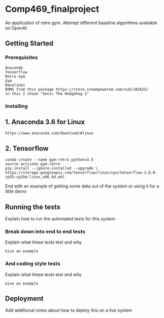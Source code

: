 # Comp469_finalproject

An application of retro gym.
Attempt different baseline algorithms available on OpenAI.

## Getting Started

### Prerequisites

```
Anaconda
Tensorflow
Retro Gym
Gym
Baselines
ROMS from this package https://store.steampowered.com/sub/102625/
in this I chose "Sonic The Hedgehog 2"
```

### Installing

## 1. Anaconda 3.6 for Linux

```
https://www.anaconda.com/download/#linux
```

## 2. Tensorflow

```
conda create --name gym-retro python=3.5
source activate gym-retro
pip install --ignore-installed --upgrade \ https://storage.googleapis.com/tensorflow/linux/cpu/tensorflow-1.8.0-cp35-cp35m-linux_x86_64.whl

```

End with an example of getting some data out of the system or using it for a little demo

## Running the tests

Explain how to run the automated tests for this system

### Break down into end to end tests

Explain what these tests test and why

```
Give an example
```

### And coding style tests

Explain what these tests test and why

```
Give an example
```

## Deployment

Add additional notes about how to deploy this on a live system
